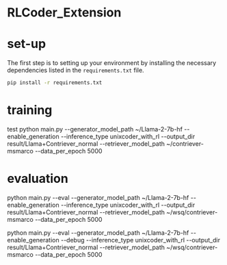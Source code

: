 # RLCoder_Extension

# set-up
The first step is to setting up your environment by installing the necessary dependencies listed in the `requirements.txt` file.
```bash
pip install -r requirements.txt
```


# training

test 
python main.py --generator_model_path ~/Llama-2-7b-hf --enable_generation --inference_type unixcoder_with_rl --output_dir result/Llama+Contriever_normal --retriever_model_path ~/contriever-msmarco --data_per_epoch 5000


# evaluation

python main.py --eval --generator_model_path ~/Llama-2-7b-hf --enable_generation --inference_type unixcoder_with_rl --output_dir result/Llama+Contriever_normal --retriever_model_path ~/wsq/contriever-msmarco --data_per_epoch 5000

python main.py --eval --generator_model_path ~/Llama-2-7b-hf --enable_generation --debug --inference_type unixcoder_with_rl --output_dir result/Llama+Contriever_normal --retriever_model_path ~/wsq/contriever-msmarco --data_per_epoch 5000